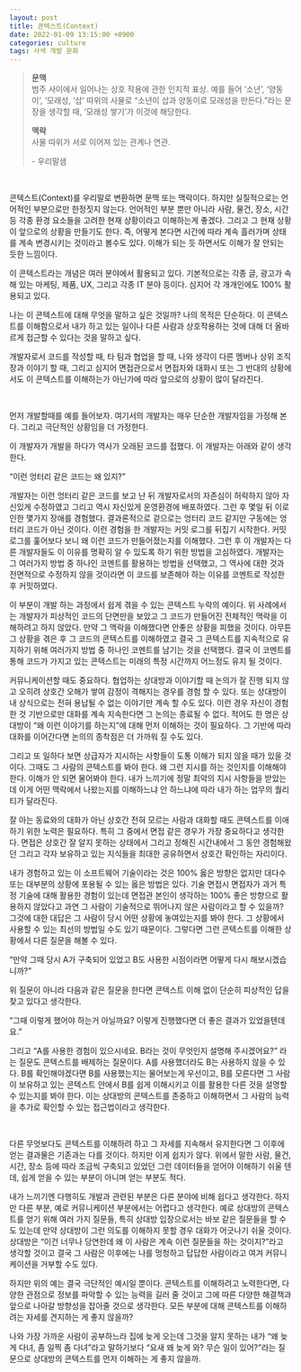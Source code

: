 ```yaml
---
layout: post
title: 콘텍스트(Context)
date: 2022-01-09 13:15:00 +0900
categories: culture
tags: 사색 개발 문화
---
```


> **문맥**  
> 범주 사이에서 일어나는 상호 작용에 관한 인지적 표상. 예를 들어 ‘소년’, ‘양동이’, ‘모래성, ‘삽’ 따위의 사물로 “소년이 삽과 양동이로 모래성을 만든다.”라는 문장을 생각할 때, ‘모래성 쌓기’가 이것에 해당한다.
>
> **맥락**  
> 사물 따위가 서로 이어져 있는 관계나 연관.
>
> \- 우리말샘

<br>

콘텍스트(Context)를 우리말로 변환하면 문맥 또는 맥락이다. 하지만 실질적으로는 언어적인 부분으로만 한정짓지 않는다. 언어적인 부분 뿐만 아니라 사람, 물건, 장소, 시간 등 각종 환경 요소들을 고려한 현재 상황이라고 이해하는게 좋겠다. 그리고 그 현재 상황이 앞으로의 상황을 만들기도 한다. 즉, 어떻게 본다면 시간에 따라 계속 흘러가며 상태를 계속 변경시키는 것이라고 볼수도 있다. 이해가 되는 듯 하면서도 이해가 잘 안되는 듯한 느낌이다.

이 콘텍스트라는 개념은 여러 분야에서 활용되고 있다. 기본적으로는 각종 글, 광고가 속해 있는 마케팅, 제품, UX, 그리고 각종 IT 분야 등이다. 심지어 각 개개인에도 100% 활용되고 있다.

나는 이 콘텍스트에 대해 무엇을 말하고 싶은 것일까? 나의 목적은 단순하다. 이 콘텍스트를 이해함으로서 내가 하고 있는 일이나 다른 사람과 상호작용하는 것에 대해 더 올바르게 접근할 수 있다는 것을 말하고 싶다.

개발자로서 코드를 작성할 때, 타 팀과 협업을 할 때, 나와 생각이 다른 멤버나 상위 조직장과 이야기 할 때, 그리고 심지어 면접관으로서 면접자와 대화시 또는 그 반대의 상황에서도 이 콘텍스트를 이해하는가 아닌가에 따라 앞으로의 상황이 많이 달라진다.

<br>

먼저 개발할때를 예를 들어보자. 여기서의 개발자는 매우 단순한 개발자임을 가정해 본다. 그리고 극단적인 상황임을 더 가정한다.

이 개발자가 개발을 하다가 역사가 오래된 코드를 접했다. 이 개발자는 아래와 같이 생각한다.

“이런 엉터리 같은 코드는 왜 있지?”

개발자는 이런 엉터리 같은 코드를 보고 난 뒤 개발자로서의 자존심이 허락하지 않아 자신있게 수정하였고 그리고 역시 자신있게 운영환경에 배포하였다. 그런 후 몇일 뒤 이로인한 몇가지 장애를 경험했다. 결과론적으로 겉으로는 엉터리 코드 같지만 구동에는 엉터리 코드가 아닌 것이다. 이런 경험을 한 개발자는 커밋 로그를 뒤집기 시작한다. 커밋 로그를 훑어보다 보니 왜 이런 코드가 만들어졌는지를 이해했다. 그런 후 이 개발자는 다른 개발자들도 이 이유를 명확히 알 수 있도록 하기 위한 방법을 고심하였다. 개발자는 그 여러가지 방법 중 하나인 코멘트를 활용하는 방법을 선택했고, 그 역사에 대한 것과 전면적으로 수정하지 않을 것이라면 이 코드를 보존해야 하는 이유를 코멘트로 작성한 후 커밋하였다.

이 부분이 개발 하는 과정에서 쉽게 겪을 수 있는 콘텍스트 누락의 예이다. 위 사례에서는 개발자가 피상적인 코드의 단면만을 보았고 그 코드가 만들어진 전체적인 맥락을 이해하려고 하지 않았다. 만약 그 맥락을 이해했다면 안좋은 상황을 피했을 것이다. 아무튼 그 상황을 겪은 후 그 코드의 콘텍스트를 이해하였고 결국 그 콘텍스트를 지속적으로 유지하기 위해 여러가지 방법 중 하나인 코멘트를 남기는 것을 선택했다. 결국 이 코멘트를 통해 코드가 가지고 있는 콘텍스트는 미래의 특정 시간까지 어느정도 유지 될 것이다.

커뮤니케이션할 때도 중요하다. 협업하는 상대방과 이야기할 때 논의가 잘 진행 되지 않고 오히려 상호간 오해가 쌓여 감정이 격해지는 경우를 경험 할 수 있다. 또는 상대방이 내 상식으로는 전혀 용납될 수 없는 이야기만 계속 할 수도 있다. 이런 경우 자신이 경험한 것 기반으로만 대화를 계속 지속한다면 그 논의는 종료될 수 없다. 적어도 한 명은 상대방이 “왜 이런 이야기를 하는지”에 대해 먼저 이해하는 것이 필요하다. 그 기반에 따라 대화를 이어간다면 논의의 종착점은 더 가까워 질 수도 있다.

그리고 또 일하다 보면 상급자가 지시하는 사항들이 도통 이해가 되지 않을 때가 있을 것이다. 그때도 그 사람의 콘텍스트를 봐야 한다. 왜 그런 지시를 하는 것인지를 이해해야 한다. 이해가 안 되면 물어봐야 한다. 내가 느끼기에 정말 최악의 지시 사항들을 받았는데 이게 어떤 맥락에서 나왔는지를 이해하느냐 안 하느냐에 따라 내가 하는 업무의 퀄리티가 달라진다.

잘 아는 동료와의 대화가 아닌 상호간 전혀 모르는 사람과 대화할 때도 콘텍스트를 이애하기 위한 노력은 필요하다. 특히 그 중에서 면접 같은 경우가 가장 중요하다고 생각한다. 면접은 상호간 잘 알지 못하는 상태에서 그리고 정해진 시간내에서 그 동안 경험해왔던 그리고 각자 보유하고 있는 지식들을 최대한 공유하면서 상호간 확인하는 자리이다.

내가 경험하고 있는 이 소프트웨어 기술이라는 것은 100% 옳은 방향은 없지만 대다수 또는 대부분의 상황에 포용될 수 있는 옳은 방법은 있다. 기술 면접시 면접자가 과거 특정 기술에 대해 활용한 경험이 있는데 면접관 본인이 생각하는 100% 좋은 방향으로 활용하지 않았다고 과연 그 사람이 기술적으로 뛰어나지 않은 사람이라고 할 수 있을까? 그것에 대한 대답은 그 사람이 당시 어떤 상황에 놓여있는지를 봐야 한다. 그 상황에서 사용할 수 있는 최선의 방법일 수도 있기 때문이다. 그렇다면 그런 콘텍스트를 이해한 상황에서 다른 질문을 해볼 수 있다.

“만약 그때 당시 A가 구축되어 있었고 B도 사용한 시점이라면 어떻게 다시 해보시겠습니까?”

위 질문이 아니라 다음과 같은 질문을 한다면 콘텍스트 이해 없이 단순히 피상적인 답을 찾고 있다고 생각한다.

“그때 이렇게 했어야 하는거 아닐까요? 이렇게 진행했다면 더 좋은 결과가 있었을텐데요.”

그리고 “A를 사용한 경험이 있으시네요. B라는 것이 무엇인지 설명해 주시겠어요?” 라는 질문도 콘텍스트를 배제하는 질문이다. A를 사용했더라도 B는 사용하지 않을 수 있다. B를 확인해야겠다면 B를 사용했는지는 물어보는게 우선이고, B를 모른다면 그 사람이 보유하고 있는 콘텍스트 안에서 B를 쉽게 이해시키고 이를 활용한 다른 것을 설명할 수 있는지를 봐야 한다. 이는 상대방의 콘텍스트를 존중하고 이해하면서 그 사람의 능력을 추가로 확인할 수 있는 접근법이라고 생각한다.

<br>

다른 무엇보다도 콘텍스트를 이해하려 하고 그 자세를 지속해서 유지한다면 그 이후에 얻는 결과물은 기존과는 다를 것이다. 하지만 이게 쉽지가 않다. 위에서 말한 사람, 물건, 시간, 장소 등에 따라 조금씩 구축되고 있었던 그런 데이터들을 얻어야 이해하기 쉬울 텐데, 쉽게 얻을 수 있는 부분이 아니며 얻는 부분도 적다.

내가 느끼기엔 다행히도 개발과 관련된 부분은 다른 분야에 비해 쉽다고 생각한다. 하지만 다른 부분, 예로 커뮤니케이션 부분에서는 어렵다고 생각한다. 예로 상대방의 콘텍스트를 얻기 위해 여러 가지 질문들, 특히 상대방 입장으로서는 바보 같은 질문들을 할 수도 있는데 만약 상대방이 그런 의도를 이해하지 못할 경우 대화가 어긋나기 쉬울 것이다. 상대방은 “이건 너무나 당연한데 왜 이 사람은 계속 이런 질문들을 하는 것이지?”라고 생각할 것이고 결국 그 사람은 이후에는 나를 멍청하고 답답한 사람이라고 여겨 커뮤니케이션을 거부할 수도 있다.

하지만 위의 예는 결국 극단적인 예시일 뿐이다. 콘텍스트를 이해하려고 노력한다면, 다양한 관점으로 정보를 파악할 수 있는 능력을 길러 줄 것이고 그에 따른 다양한 해결책과 앞으로 나아갈 방향성을 잡아줄 것으로 생각한다. 모든 부분에 대해 콘텍스트를 이해하려는 자세를 견지하는 게 좋지 않을까?

나와 가장 가까운 사람이 공부하느라 집에 늦게 오는데 그것을 알지 못하는 내가 “왜 늦게 다녀, 좀 일찍 좀 다녀”라고 말하기보다 “요새 왜 늦게 와? 무슨 일이 있어?”라는 질문으로 상대방의 콘텍스트를 먼저 이해하는 게 좋지 않을까.
